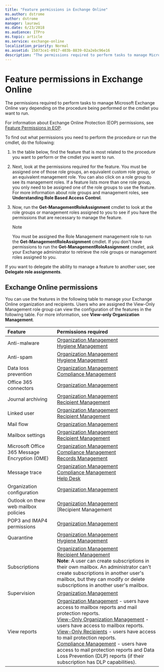 ```yaml
---
title: "Feature permissions in Exchange Online"
ms.author: dstrome
author: dstrome
manager: laurawi
ms.date: 6/23/2018
ms.audience: ITPro
ms.topic: article
ms.service: exchange-online
localization_priority: Normal
ms.assetid: 15073ce1-0917-403b-8839-02a2ebc96e16
description: "The permissions required to perform tasks to manage Microsoft Exchange Online vary depending on the procedure being performed or the cmdlet you want to run."
---
```


# Feature permissions in Exchange Online

The permissions required to perform tasks to manage Microsoft Exchange Online vary depending on the procedure being performed or the cmdlet you want to run. 

For information about Exchange Online Protection (EOP) permissions, see [Feature Permissions in EOP](https://technet.microsoft.com/library/34674847-a6b7-4a7e-9eaa-b64f22bc150d.aspx).

To find out what permissions you need to perform the procedure or run the cmdlet, do the following:

1. In the table below, find the feature that is most related to the procedure you want to perform or the cmdlet you want to run.

2. Next, look at the permissions required for the feature. You must be assigned one of those role groups, an equivalent custom role group, or an equivalent management role. You can also click on a role group to see its management roles. If a feature lists more than one role group, you only need to be assigned one of the role groups to use the feature. For more information about role groups and management roles, see **Understanding Role Based Access Control**.

3. Now, run the **Get-ManagementRoleAssignment** cmdlet to look at the role groups or management roles assigned to you to see if you have the permissions that are necessary to manage the feature. 

    > [!NOTE]
    > You must be assigned the Role Management management role to run the **Get-ManagementRoleAssignment** cmdlet. If you don't have permissions to run the **Get-ManagementRoleAssignment** cmdlet, ask your Exchange administrator to retrieve the role groups or management roles assigned to you. 

If you want to delegate the ability to manage a feature to another user, see **Delegate role assignments**.

## Exchange Online permissions

You can use the features in the following table to manage your Exchange Online organization and recipients. Users who are assigned the View-Only Management role group can view the configuration of the features in the following table. For more information, see **View-only Organization Management**.

|**Feature**|**Permissions required**|
|:-----|:-----|
|Anti-malware|[Organization Management](https://technet.microsoft.com/library/0bfd21c1-86ac-4369-86b7-aeba386741c8.aspx) <br/> [Hygiene Management](https://technet.microsoft.com/library/fc0a9ec2-9c3d-42f6-8442-8603fb29d464.aspx)|
|Anti-spam|[Organization Management](https://technet.microsoft.com/library/0bfd21c1-86ac-4369-86b7-aeba386741c8.aspx) <br/> [Hygiene Management](https://technet.microsoft.com/library/fc0a9ec2-9c3d-42f6-8442-8603fb29d464.aspx)|
|Data loss prevention|[Organization Management](https://technet.microsoft.com/library/0bfd21c1-86ac-4369-86b7-aeba386741c8.aspx) <br/> [Compliance Management](https://technet.microsoft.com/library/b91b23a4-e9c7-4bd0-9ee3-ec5cb498da15.aspx)|
|Office 365 connectors|[Organization Management](https://technet.microsoft.com/library/0bfd21c1-86ac-4369-86b7-aeba386741c8.aspx)|
|Journal archiving|[Organization Management](https://technet.microsoft.com/library/0bfd21c1-86ac-4369-86b7-aeba386741c8.aspx) <br/> [Recipient Management](https://technet.microsoft.com/library/669d602e-68e3-41f9-a455-b942d212d130.aspx)|
|Linked user|[Organization Management](https://technet.microsoft.com/library/0bfd21c1-86ac-4369-86b7-aeba386741c8.aspx) <br/> [Recipient Management](https://technet.microsoft.com/library/669d602e-68e3-41f9-a455-b942d212d130.aspx)|
|Mail flow|[Organization Management](https://technet.microsoft.com/library/0bfd21c1-86ac-4369-86b7-aeba386741c8.aspx)|
|Mailbox settings|[Organization Management](https://technet.microsoft.com/library/0bfd21c1-86ac-4369-86b7-aeba386741c8.aspx) <br/> [Recipient Management](https://technet.microsoft.com/library/669d602e-68e3-41f9-a455-b942d212d130.aspx)|
|Microsoft Office 365 Message Encryption (OME)|[Organization Management](https://technet.microsoft.com/library/0bfd21c1-86ac-4369-86b7-aeba386741c8.aspx) <br/> [Compliance Management](https://technet.microsoft.com/library/b91b23a4-e9c7-4bd0-9ee3-ec5cb498da15.aspx) <br/> [Records Management](https://technet.microsoft.com/library/0e0c95ce-6109-4591-b86d-c6cfd44d21f5.aspx)|
|Message trace|[Organization Management](https://technet.microsoft.com/library/0bfd21c1-86ac-4369-86b7-aeba386741c8.aspx) <br/> [Compliance Management](https://technet.microsoft.com/library/b91b23a4-e9c7-4bd0-9ee3-ec5cb498da15.aspx) <br/> [Help Desk](https://technet.microsoft.com/library/e7958752-22e4-4155-a2fc-948099dec6f7.aspx)|
|Organization configuration|[Organization Management](https://technet.microsoft.com/library/0bfd21c1-86ac-4369-86b7-aeba386741c8.aspx)|
|Outlook on thew web mailbox policies|[Organization Management](https://technet.microsoft.com/library/0bfd21c1-86ac-4369-86b7-aeba386741c8.aspx) <br/> [Recipient Management|(http://technet.microsoft.com/library/669d602e-68e3-41f9-a455-b942d212d130.aspx)
|POP3 and IMAP4 permissions|[Organization Management](https://technet.microsoft.com/library/0bfd21c1-86ac-4369-86b7-aeba386741c8.aspx)|
|Quarantine|[Organization Management](https://technet.microsoft.com/library/0bfd21c1-86ac-4369-86b7-aeba386741c8.aspx) <br/> [Hygiene Management](https://technet.microsoft.com/library/fc0a9ec2-9c3d-42f6-8442-8603fb29d464.aspx)|
|Subscriptions|[Organization Management](https://technet.microsoft.com/library/0bfd21c1-86ac-4369-86b7-aeba386741c8.aspx) <br/> [Recipient Management](https://technet.microsoft.com/library/669d602e-68e3-41f9-a455-b942d212d130.aspx) <br/> **Note**: A user can create subscriptions in their own mailbox. An administrator can't create subscriptions in another user's mailbox, but they can modify or delete subscriptions in another user's mailbox.|
|Supervision|[Organization Management](https://technet.microsoft.com/library/0bfd21c1-86ac-4369-86b7-aeba386741c8.aspx)|
|View reports|[Organization Management](https://technet.microsoft.com/library/0bfd21c1-86ac-4369-86b7-aeba386741c8.aspx) - users have access to mailbox reports and mail protection reports. <br/> [View-Only Organization Management](https://technet.microsoft.com/library/c514c6d0-0157-4c52-9ec6-441d9a30f3df.aspx) - users have access to mailbox reports. <br/> [View-Only Recipients](https://technet.microsoft.com/library/37e66b92-81d3-412f-b7a9-e1bb8cbeb468.aspx) - users have access to mail protection reports. <br/> [Compliance Management](https://technet.microsoft.com/library/b91b23a4-e9c7-4bd0-9ee3-ec5cb498da15.aspx) - users have access to mail protection reports and Data Loss Prevention (DLP) reports (if their subscription has DLP capabilities).|
